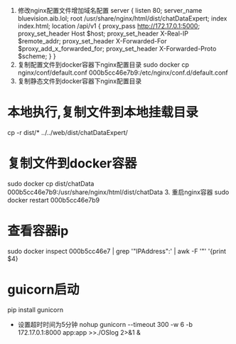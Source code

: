 1. 修改nginx配置文件增加域名配置
server {
    listen 80;
    server_name bluevision.aib.lol;
    root  /usr/share/nginx/html/dist/chatDataExpert;
    index index.html;
    location /api/v1 {
            proxy_pass http://172.17.0.1:5000;
            proxy_set_header Host $host;
            proxy_set_header X-Real-IP $remote_addr;
            proxy_set_header X-Forwarded-For $proxy_add_x_forwarded_for;
            proxy_set_header X-Forwarded-Proto $scheme;
    }
}
2. 复制配置文件到docker容器下nginx配置目录
 sudo docker cp nginx/conf/default.conf 000b5cc46e7b9:/etc/nginx/conf.d/default.conf
3. 复制静态文件到docker容器下nginx配置目录
 # 本地执行,复制文件到本地挂载目录
 cp -r dist/* ../../web/dist/chatDataExpert/
 # 复制文件到docker容器
 sudo docker cp dist/chatData 000b5cc46e7b9:/usr/share/nginx/html/dist/chatData
3. 重启nginx容器
 sudo docker restart 000b5cc46e7b9
# 查看容器ip
 sudo docker inspect 000b5cc46e7 | grep '"IPAddress":' | awk -F '"' '{print $4}


 # guicorn启动

 pip install gunicorn
 - 设置超时时间为5分钟
 nohup gunicorn --timeout 300 -w 6 -b 172.17.0.1:8000 app:app >>./OSlog 2>&1 &
